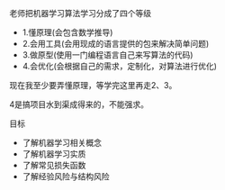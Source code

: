 老师把机器学习算法学习分成了四个等级

* 1.懂原理(会包含数学推导)
* 2.会用工具(会用现成的语言提供的包来解决简单问题)
* 3.做原型(使用一门编程语言自己来写算法的代码)
* 4.会优化(会根据自己的需求，定制化，对算法进行优化)





现在我至少要弄懂原理，等学完这里再走2、3。

4是搞项目水到渠成得来的，不能强求。





目标

* 了解机器学习相关概念
* 了解机器学习实质
* 了解常见损失函数
* 了解经验风险与结构风险